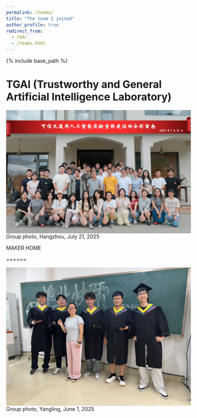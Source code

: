```yaml
---
permalink: /teams/
title: "The team I joined"
author_profile: true
redirect_from: 
  - /md/
  - /teams.html
---
```


{% include base_path %}

TGAI (Trustworthy and General Artificial Intelligence Laboratory)
======
<div style="display:flex;justify-content:center;">
   <img src="/images/group_photo/TGAI.jpg" width="600" alt="Fig" style="margin:auto;">
</div>
Group photo, Hangzhou, July 21, 2025
<br>


MAKER HOME 
<!-- # (https://www.labxing.com/lab/2006/members) -->
======
<div style="display:flex;justify-content:center;">
   <img src="/images/group_photo/makerhome.jpg" width="600" alt="Fig" style="margin:auto;">
</div>
Group photo, Yangling, June 1, 2025
<br>
  
<!-- [HOME（Human-machine and Ocean Mechatronic Engineering team）](https://www.jdzj.com/zncd/about.html)
======
<div style="display:flex;justify-content:center;">
   <img src="/images/group_photo/HOME.jpg" width="600" alt="Fig" style="margin:auto;">
</div>
Group photo, Hangzhou, April 2, 2023
<br> -->



